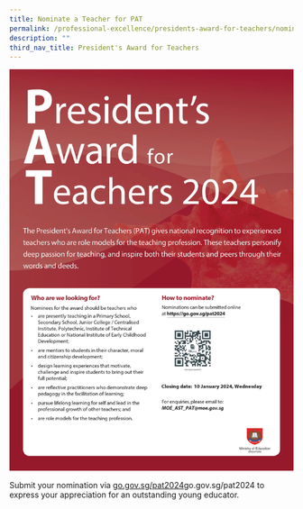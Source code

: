 ```yaml
---
title: Nominate a Teacher for PAT
permalink: /professional-excellence/presidents-award-for-teachers/nomination/
description: ""
third_nav_title: President's Award for Teachers
---
```

![](/images/pat%202024%20poster%20(002).jpeg)

Submit your nomination via [go.gov.sg/pat2024](https://go.gov.sg/pat2024)go.gov.sg/pat2024 to express your appreciation for an outstanding young educator.